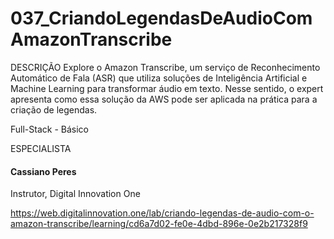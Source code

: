 # 037_CriandoLegendasDeAudioComAmazonTranscribe

DESCRIÇÃO Explore o Amazon Transcribe, um serviço de Reconhecimento Automático de Fala (ASR) que utiliza soluções de Inteligência Artificial e Machine Learning para transformar áudio em texto. Nesse sentido, o expert apresenta como essa solução da AWS pode ser aplicada na prática para a criação de legendas.

Full-Stack - Básico

ESPECIALISTA

#### Cassiano Peres
Instrutor, Digital Innovation One

https://web.digitalinnovation.one/lab/criando-legendas-de-audio-com-o-amazon-transcribe/learning/cd6a7d02-fe0e-4dbd-896e-0e2b217328f9
